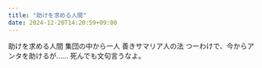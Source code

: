 ```yaml
---
title: "助けを求める人間"
date: 2024-12-20T14:20:59+09:00
---
```

助けを求める人間
集団の中から一人
善きサマリア人の法
つーわけで、今からアンタを助けるが……
死んでも文句言うなよ。

